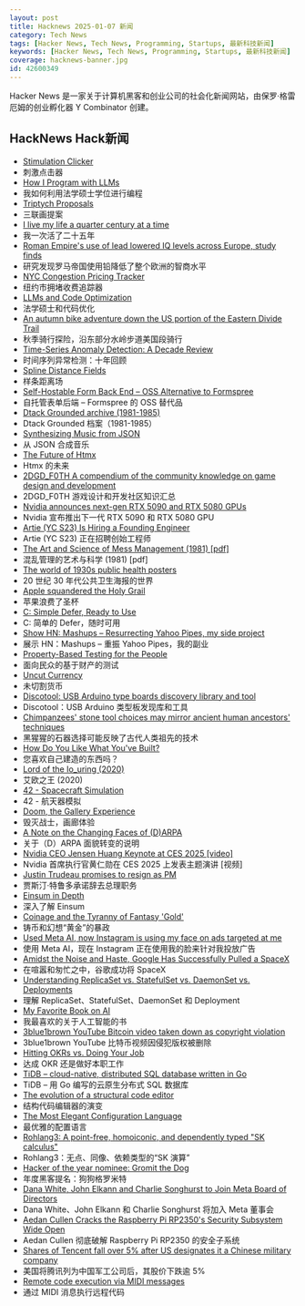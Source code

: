 ```yaml
---
layout: post
title: Hacknews 2025-01-07 新闻
category: Tech News
tags: [Hacker News, Tech News, Programming, Startups, 最新科技新闻]
keywords: [Hacker News, Tech News, Programming, Startups, 最新科技新闻]
coverage: hacknews-banner.jpg
id: 42600349
---
```


Hacker News 是一家关于计算机黑客和创业公司的社会化新闻网站，由保罗·格雷厄姆的创业孵化器 Y Combinator 创建。

## HackNews Hack新闻

- [Stimulation Clicker](https://neal.fun/stimulation-clicker/)
- 刺激点击器
- [How I Program with LLMs](https://crawshaw.io/blog/programming-with-llms)
- 我如何利用法学硕士学位进行编程
- [Triptych Proposals](https://alexanderpetros.com/triptych/)
- 三联画提案
- [I live my life a quarter century at a time](https://tla.systems/blog/2025/01/04/i-live-my-life-a-quarter-century-at-a-time/)
- 我一次活了二十五年
- [Roman Empire's use of lead lowered IQ levels across Europe, study finds](https://www.theguardian.com/science/2025/jan/06/roman-empires-use-of-lead-lowered-iq-levels-across-europe-study-finds)
- 研究发现罗马帝国使用铅降低了整个欧洲的智商水平
- [NYC Congestion Pricing Tracker](https://www.congestion-pricing-tracker.com/)
- 纽约市拥堵收费追踪器
- [LLMs and Code Optimization](https://wiredream.com/llm-optimizing-digit-diff/)
- 法学硕士和代码优化
- [An autumn bike adventure down the US portion of the Eastern Divide Trail](https://www.crazyguyonabike.com/doc/?doc_id=26078)
- 秋季骑行探险，沿东部分水岭步道美国段骑行
- [Time-Series Anomaly Detection: A Decade Review](https://arxiv.org/abs/2412.20512)
- 时间序列异常检测：十年回顾
- [Spline Distance Fields](https://zone.dog/braindump/spline_fields/)
- 样条距离场
- [Self-Hostable Form Back End – OSS Alternative to Formspree](https://github.com/FormBee/FormBee)
- 自托管表单后端 – Formspree 的 OSS 替代品
- [Dtack Grounded archive (1981-1985)](http://www.easy68k.com/paulrsm/dg/)
- Dtack Grounded 档案（1981-1985）
- [Synthesizing Music from JSON](https://phoboslab.org/log/2025/01/synth)
- 从 JSON 合成音乐
- [The Future of Htmx](https://htmx.org/essays/future/)
- Htmx 的未来
- [2DGD_F0TH A compendium of the community knowledge on game design and development](https://github.com/2DGD-F0TH/2DGD_F0TH)
- 2DGD_F0TH 游戏设计和开发社区知识汇总
- [Nvidia announces next-gen RTX 5090 and RTX 5080 GPUs](https://www.theverge.com/2025/1/6/24337396/nvidia-rtx-5080-5090-5070-ti-5070-price-release-date)
- Nvidia 宣布推出下一代 RTX 5090 和 RTX 5080 GPU
- [Artie (YC S23) Is Hiring a Founding Engineer](https://www.ycombinator.com/companies/artie/jobs/N3AosVU-founding-engineer)
- Artie (YC S23) 正在招聘创始工程师
- [The Art and Science of Mess Management (1981) [pdf]](https://www.systemswisdom.com/sites/default/files/Ackoff-1981-Mess-Management_0.pdf)
- 混乱管理的艺术与科学 (1981) [pdf]
- [The world of 1930s public health posters](https://worldhistory.substack.com/p/brush-your-teeth-drink-milk-and-watch)
- 20 世纪 30 年代公共卫生海报的世界
- [Apple squandered the Holy Grail](https://xeiaso.net/blog/2025/squandered-holy-grail/)
- 苹果浪费了圣杯
- [C: Simple Defer, Ready to Use](https://gustedt.wordpress.com/2025/01/06/simple-defer-ready-to-use/)
- C: 简单的 Defer，随时可用
- [Show HN: Mashups – Resurrecting Yahoo Pipes, my side project](https://www.mashups.io)
- 展示 HN：Mashups – 重振 Yahoo Pipes，我的副业
- [Property-Based Testing for the People](https://repository.upenn.edu/entities/publication/72ca3499-c5f6-4fc1-b5a3-9d66d8dd534e)
- 面向民众的基于财产的测试
- [Uncut Currency](https://www.usmint.gov/paper-currency/uncut-currency/)
- 未切割货币
- [Discotool: USB Arduino type boards discovery library and tool](https://github.com/Neradoc/discotool)
- Discotool：USB Arduino 类型板发现库和工具
- [Chimpanzees' stone tool choices may mirror ancient human ancestors' techniques](https://phys.org/news/2025-01-chimpanzees-stone-tool-choices-mirror.html)
- 黑猩猩的石器选择可能反映了古代人类祖先的技术
- [How Do You Like What You've Built?](https://morrisbrodersen.de/how-do-you-like-what-you-built/)
- 您喜欢自己建造的东西吗？
- [Lord of the Io_uring (2020)](https://unixism.net/loti/index.html)
- 艾欧之王 (2020)
- [42 - Spacecraft Simulation](https://github.com/ericstoneking/42)
- 42 - 航天器模拟
- [Doom, the Gallery Experience](https://bobatealee.itch.io/doom-the-gallery-experience)
- 毁灭战士，画廊体验
- [A Note on the Changing Faces of (D)ARPA](https://www.freaktakes.com/p/a-note-on-the-changing-faces-of-darpa)
- 关于（D）ARPA 面貌转变的说明
- [Nvidia CEO Jensen Huang Keynote at CES 2025 [video]](https://www.youtube.com/watch?v=k82RwXqZHY8)
- Nvidia 首席执行官黄仁勋在 CES 2025 上发表主题演讲 [视频]
- [Justin Trudeau promises to resign as PM](https://www.cbc.ca/news/politics/trudeau-news-conference-1.7423680)
- 贾斯汀·特鲁多承诺辞去总理职务
- [Einsum in Depth](https://einsum.joelburget.com/)
- 深入了解 Einsum
- [Coinage and the Tyranny of Fantasy 'Gold'](https://acoup.blog/2025/01/03/collections-coinage-and-the-tyranny-of-fantasy-gold/)
- 铸币和幻想“黄金”的暴政
- [Used Meta AI, now Instagram is using my face on ads targeted at me](https://old.reddit.com/r/ABoringDystopia/comments/1ht7fft/used_meta_ai_to_edit_a_selfie_now_instagram_is/)
- 使用 Meta AI，现在 Instagram 正在使用我的脸来针对我投放广告
- [Amidst the Noise and Haste, Google Has Successfully Pulled a SpaceX](https://markmaunder.com/2025/amidst-the-noise-and-haste-google-has-successfully-pulled-a-spacex/)
- 在喧嚣和匆忙之中，谷歌成功将 SpaceX
- [Understanding ReplicaSet vs. StatefulSet vs. DaemonSet vs. Deployments](https://abhisman.notion.site/Understanding-ReplicaSet-vs-StatefulSet-vs-DaemonSet-vs-Deployments-a521f9a46ea446219d98be4972f2e16e)
- 理解 ReplicaSet、StatefulSet、DaemonSet 和 Deployment
- [My Favorite Book on AI](https://www.gatesnotes.com/The-Coming-Wave)
- 我最喜欢的关于人工智能的书
- [3blue1brown YouTube Bitcoin video taken down as copyright violation](https://twitter.com/3blue1brown/status/1876291319955398799)
- 3blue1brown YouTube 比特币视频因侵犯版权被删除
- [Hitting OKRs vs. Doing Your Job](https://jessitron.com/2025/01/05/hitting-okrs-vs-doing-your-job/)
- 达成 OKR 还是做好本职工作
- [TiDB – cloud-native, distributed SQL database written in Go](https://github.com/pingcap/tidb)
- TiDB – 用 Go 编写的云原生分布式 SQL 数据库
- [The evolution of a structural code editor](https://crowdhailer.me/2025-01-02/the-evolution-of-a-structural-code-editor/)
- 结构代码编辑器的演变
- [The Most Elegant Configuration Language](https://chshersh.com/blog/2025-01-06-the-most-elegant-configuration-language.html)
- 最优雅的配置语言
- [Rohlang3: A point-free, homoiconic, and dependently typed "SK calculus"](https://rohan.ga/blog/rohlang3/)
- Rohlang3：无点、同像、依赖类型的“SK 演算”
- [Hacker of the year nominee: Gromit the Dog](https://cybershow.uk/blog/posts/gromit/)
- 年度黑客提名：狗狗格罗米特
- [Dana White, John Elkann and Charlie Songhurst to Join Meta Board of Directors](https://about.fb.com/news/2025/01/dana-white-john-elkann-charlie-songhurst-meta-board-of-directors/)
- Dana White、John Elkann 和 Charlie Songhurst 将加入 Meta 董事会
- [Aedan Cullen Cracks the Raspberry Pi RP2350's Security Subsystem Wide Open](https://www.hackster.io/news/aedan-cullen-cracks-the-raspberry-pi-rp2350-s-security-subsystem-wide-open-a500925c7b35)
- Aedan Cullen 彻底破解 Raspberry Pi RP2350 的安全子系统
- [Shares of Tencent fall over 5% after US designates it a Chinese military company](https://www.cnbc.com/2025/01/07/tencent-shares-fall-in-hong-kong-after-us-adds-it-to-list-of-chinese-military-companies.html)
- 美国将腾讯列为中国军工公司后，其股价下跌逾 5%
- [Remote code execution via MIDI messages](https://psi3.ru/blog/swl01u/)
- 通过 MIDI 消息执行远程代码

